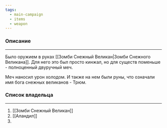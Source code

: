 ```yaml
---
tags:
  - main-campaign
  - items
  - weapon
---
```

### Описание
---
Было оружием в руках [[Зомби Снежный Великан|Зомби Снежного Великана]]. Для него это был просто кинжал, но для существ поменьше - полноценный двуручный меч. 

Меч наносил урон холодом. И также на нем были руны, что означали имя бога снежных великанов - Трюм.

### Список владельца
---
1. [[Зомби Снежный Великан]]
2. [[Аландил]]
3. 
